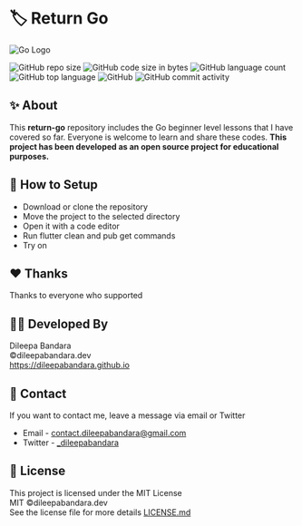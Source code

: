 # 🏷️ Return Go

![Go Logo](https://img.icons8.com/color/98/000000/golang.png)


![GitHub repo size](https://img.shields.io/github/repo-size/dileepabandara/return-go?color=red&label=repository%20size)
![GitHub code size in bytes](https://img.shields.io/github/languages/code-size/dileepabandara/return-go?color=red)
![GitHub language count](https://img.shields.io/github/languages/count/dileepabandara/return-go)
![GitHub top language](https://img.shields.io/github/languages/top/dileepabandara/return-go)
![GitHub](https://img.shields.io/github/license/dileepabandara/return-go?color=yellow)
![GitHub commit activity](https://img.shields.io/github/commit-activity/m/dileepabandara/return-go?color=brightgreen&label=commits)

## ✨ About

This **return-go** repository includes the Go beginner level lessons that I have covered so far. Everyone is welcome to learn and share these codes. **This project has been developed as an open source project for educational purposes.**

## 🍃 How to Setup

- Download or clone the repository
- Move the project to the selected directory
- Open it with a code editor
- Run flutter clean and pub get commands
- Try on

## ❤️ Thanks

Thanks to everyone who supported

## 👨‍💻 Developed By

Dileepa Bandara  
©dileepabandara.dev  
https://dileepabandara.github.io

## 💬 Contact

If you want to contact me, leave a message via email or Twitter

- Email - <contact.dileepabandara@gmail.com>
- Twitter - [_dileepabandara](https://twitter.com/_dileepabandara)

## 📜 License

This project is licensed under the MIT License  
MIT ©dileepabandara.dev  
See the license file for more details [LICENSE.md](https://github.com/dileepabandara/return-go/blob/main/LICENSE)

